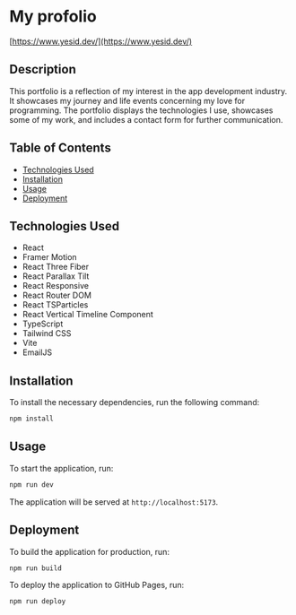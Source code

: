 # My profolio

[https://www.yesid.dev/](https://www.yesid.dev/)

## Description

This portfolio is a reflection of my interest in the app development industry. It showcases my journey and life events
concerning my love for programming. The portfolio displays the technologies I use, showcases some of my work, and
includes a contact form for further communication.

## Table of Contents

- [Technologies Used](#technologies-used)
- [Installation](#installation)
- [Usage](#usage)
- [Deployment](#deployment)

## Technologies Used

- React
- Framer Motion
- React Three Fiber
- React Parallax Tilt
- React Responsive
- React Router DOM
- React TSParticles
- React Vertical Timeline Component
- TypeScript
- Tailwind CSS
- Vite
- EmailJS

## Installation

To install the necessary dependencies, run the following command:

```bash
npm install
```

## Usage

To start the application, run:

```bash
npm run dev
```

The application will be served at `http://localhost:5173`.

## Deployment

To build the application for production, run:

```bash
npm run build
```

To deploy the application to GitHub Pages, run:

```bash
npm run deploy
```

